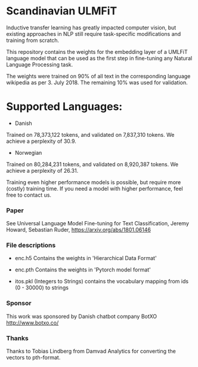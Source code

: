 # Scandinavian ULMFiT


Inductive transfer learning has greatly impacted computer vision, but existing approaches in NLP still require task-specific modifications and training from scratch.

This repository contains the weights for the embedding layer of a UMLFiT language model that can be used as the first step in fine-tuning any Natural Language Processing task.

The weights were trained on 90% of all text in the corresponding language wikipedia as per 3. July 2018. The remaining 10% was used for validation.

# Supported Languages:

- Danish

Trained on 78,373,122 tokens, and validated on 7,837,310 tokens. We achieve a perplexity of 30.9.

- Norwegian

Trained on 80,284,231 tokens, and validated on 8,920,387 tokens. We achieve a perplexity of 26.31.

Training even higher performance models is possible, but require more (costly) training time. If you need a model with higher performance, feel free to contact us.

### Paper

See Universal Language Model Fine-tuning for Text Classification, Jeremy Howard, Sebastian Ruder, https://arxiv.org/abs/1801.06146

### File descriptions

- enc.h5  Contains the weights in 'Hierarchical Data Format'

- enc.pth  Contains the weights in 'Pytorch model format'

- itos.pkl (Integers to Strings) contains the vocabulary mapping from ids (0 - 30000) to strings

### Sponsor

This work was sponsored by Danish chatbot company BotXO
http://www.botxo.co/

### Thanks 

Thanks to Tobias Lindberg from Damvad Analytics for converting the vectors to pth-format.
